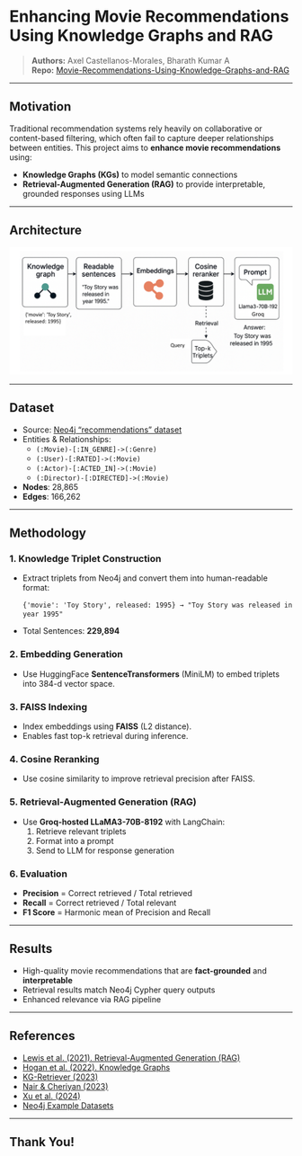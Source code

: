 #  Enhancing Movie Recommendations Using Knowledge Graphs and RAG

> **Authors:** Axel Castellanos-Morales, Bharath Kumar A  
> **Repo:** [Movie-Recommendations-Using-Knowledge-Graphs-and-RAG](https://github.com/abharathkumarr/Movie-Recommendations-Using-Knowledge-Graphs-and-RAG)

---

##  Motivation

Traditional recommendation systems rely heavily on collaborative or content-based filtering, which often fail to capture deeper relationships between entities. This project aims to **enhance movie recommendations** using:
- **Knowledge Graphs (KGs)** to model semantic connections
- **Retrieval-Augmented Generation (RAG)** to provide interpretable, grounded responses using LLMs

---

## Architecture

![Pipeline](pipeline.png)

---

## Dataset

- Source: [Neo4j “recommendations” dataset](https://github.com/neo4j-graph-examples/recommendations)
- Entities & Relationships:
  - `(:Movie)-[:IN_GENRE]->(:Genre)`
  - `(:User)-[:RATED]->(:Movie)`
  - `(:Actor)-[:ACTED_IN]->(:Movie)`
  - `(:Director)-[:DIRECTED]->(:Movie)`
- **Nodes**: 28,865  
- **Edges**: 166,262

---

##  Methodology

### 1. Knowledge Triplet Construction
- Extract triplets from Neo4j and convert them into human-readable format:
  ```
  {'movie': 'Toy Story', released: 1995} → "Toy Story was released in year 1995"
  ```
- Total Sentences: **229,894**

### 2.  Embedding Generation
- Use HuggingFace **SentenceTransformers** (MiniLM) to embed triplets into 384-d vector space.

### 3.  FAISS Indexing
- Index embeddings using **FAISS** (L2 distance).
- Enables fast top-k retrieval during inference.

### 4.  Cosine Reranking
- Use cosine similarity to improve retrieval precision after FAISS.

### 5.  Retrieval-Augmented Generation (RAG)
- Use **Groq-hosted LLaMA3-70B-8192** with LangChain:
  1. Retrieve relevant triplets
  2. Format into a prompt
  3. Send to LLM for response generation

### 6. Evaluation
- **Precision** = Correct retrieved / Total retrieved  
- **Recall** = Correct retrieved / Total relevant  
- **F1 Score** = Harmonic mean of Precision and Recall

---

## Results

- High-quality movie recommendations that are **fact-grounded** and **interpretable**
- Retrieval results match Neo4j Cypher query outputs
- Enhanced relevance via RAG pipeline

---

##  References

- [Lewis et al. (2021). Retrieval-Augmented Generation (RAG)](https://arxiv.org/abs/2005.11401)  
- [Hogan et al. (2022). Knowledge Graphs](https://doi.org/10.1145/3447772)  
- [KG-Retriever (2023)](https://arxiv.org/html/2412.05547v1)  
- [Nair & Cheriyan (2023)](https://doi.org/10.1109/idciot56793.2023.10053435)  
- [Xu et al. (2024)](https://doi.org/10.1145/3626772.3661370)  
- [Neo4j Example Datasets](https://neo4j.com/docs/getting-started/appendix/example-data/)

---

## Thank You!
